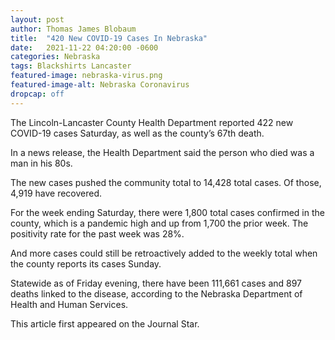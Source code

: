 ```yaml
---
layout: post
author: Thomas James Blobaum 
title:  "420 New COVID-19 Cases In Nebraska"
date:   2021-11-22 04:20:00 -0600
categories: Nebraska
tags: Blackshirts Lancaster 
featured-image: nebraska-virus.png
featured-image-alt: Nebraska Coronavirus 
dropcap: off 
---
```

The Lincoln-Lancaster County Health Department reported 422 new COVID-19 cases Saturday, as well as the county’s 67th death.

In a news release, the Health Department said the person who died was a man in his 80s.

The new cases pushed the community total to 14,428 total cases. Of those, 4,919 have recovered.

For the week ending Saturday, there were 1,800 total cases confirmed in the county, which is a pandemic high and up from 1,700 the prior week. The positivity rate for the past week was 28%.

And more cases could still be retroactively added to the weekly total when the county reports its cases Sunday.

Statewide as of Friday evening, there have been 111,661 cases and 897 deaths linked to the disease, according to the Nebraska Department of Health and Human Services.

This article first appeared on the Journal Star.  

<a href="https://journalstar.com/lifestyles/health-med-fit/health/lancaster-county-reports-422-new-coronavirus-cases-67th-death/article_f6ebbda3-f77e-585c-bf40-e8bb1608caef.html" data-iframely-url></a>

